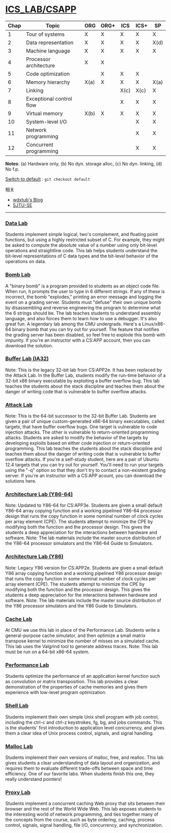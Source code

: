 # [ICS_LAB/CSAPP](http://csapp.cs.cmu.edu/3e/instructors.html)

|Chap|Topic|ORG|ORG+|ICS|ICS+|SP|
|---|---|---|---|---|---|---|
|1 |Tour of systems |X|X|X|X|X|
|2 |Data representation |X|X|X|X|X(d)|
|3 |Machine language |X|X|X|X|X|
|4 |Processor architecture |X|X| | | |
|5 |Code optimization | |X|X|X| |
|6 |Memory hierarchy |X(a)|X|X|X|X(a)|
|7 |Linking | | |X(c) |X(c) |X|
|8 |Exceptional control flow| | |X|X|X|
|9 |Virtual memory |X(b)|X|X|X|X|
|10|System-level I/O | | | |X|X|
|11|Network programming | | | |X|X|
|12|Concurrent programming | | | |X|X|

**Notes**: (a) Hardware only, (b) No dyn. storage alloc, (c) No dyn. linking, (d) No f.p.

[Switch to default](https://github.com/YeXiaoRain/ICS_LAB_CMU_2016) : `git checkout default`

相关
 * [wdxtub's Blog](http://wdxtub.com/2016/04/16/thin-csapp-0/)
 * [SJTU-SE](https://github.com/SJTU-SE/awesome-se)

---

### [Data Lab](/lab1-data)
Students implement simple logical, two's complement, and floating point functions, but using a highly restricted subset of C. For example, they might be asked to compute the absolute value of a number using only bit-level operations and straightline code. This lab helps students understand the bit-level representations of C data types and the bit-level behavior of the operations on data.

### [Bomb Lab](/lab2-bomb)
A "binary bomb" is a program provided to students as an object code file. When run, it prompts the user to type in 6 different strings. If any of these is incorrect, the bomb "explodes," printing an error message and logging the event on a grading server. Students must "defuse" their own unique bomb by disassembling and reverse engineering the program to determine what the 6 strings should be. The lab teaches students to understand assembly language, and also forces them to learn how to use a debugger. It's also great fun. A legendary lab among the CMU undergrads.
Here's a Linux/x86-64 binary bomb that you can try out for yourself. The feature that notifies the grading server has been disabled, so feel free to explode this bomb with impunity. If you're an instructor with a CS:APP account, then you can download the solution.

### [Buffer Lab (IA32)](/lab3-buffer-32-bit)
Note: This is the legacy 32-bit lab from CS:APP2e. It has been replaced by the Attack Lab. In the Buffer Lab, students modify the run-time behavior of a 32-bit x86 binary executable by exploiting a buffer overflow bug. This lab teaches the students about the stack discipline and teaches them about the danger of writing code that is vulnerable to buffer overflow attacks.

### [Attack Lab](/lab3-buffer-64-bit)
Note: This is the 64-bit successor to the 32-bit Buffer Lab. Students are given a pair of unique custom-generated x86-64 binary executables, called targets, that have buffer overflow bugs. One target is vulnerable to code injection attacks. The other is vulnerable to return-oriented programming attacks. Students are asked to modify the behavior of the targets by developing exploits based on either code injection or return-oriented programming. This lab teaches the students about the stack discipline and teaches them about the danger of writing code that is vulnerable to buffer overflow attacks.
If you're a self-study student, here are a pair of Ubuntu 12.4 targets that you can try out for yourself. You'll need to run your targets using the "-q" option so that they don't try to contact a non-existent grading server. If you're an instructor with a CS:APP acount, you can download the solutions here.

### [Architecture Lab (Y86-64)](/lab4-architecture-y86-64)
Note: Updated to Y86-64 for CS:APP3e. Students are given a small default Y86-64 array copying function and a working pipelined Y86-64 processor design that runs the copy function in some nominal number of clock cycles per array element (CPE). The students attempt to minimize the CPE by modifying both the function and the processor design. This gives the students a deep appreciation for the interactions between hardware and software.
Note: The lab materials include the master source distribution of the Y86-64 processor simulators and the Y86-64 Guide to Simulators.

### [Architecture Lab (Y86)](/lab4-architecture-y86)
Note: Legacy Y86 version for CS:APP2e. Students are given a small default Y86 array copying function and a working pipelined Y86 processor design that runs the copy function in some nominal number of clock cycles per array element (CPE). The students attempt to minimize the CPE by modifying both the function and the processor design. This gives the students a deep appreciation for the interactions between hardware and software.
Note: The lab materials include the master source distribution of the Y86 processor simulators and the Y86 Guide to Simulators.

### [Cache Lab](/lab5-cache)
At CMU we use this lab in place of the Performance Lab. Students write a general-purpose cache simulator, and then optimize a small matrix transpose kernel to minimize the number of misses on a simulated cache. This lab uses the Valgrind tool to generate address traces.
Note: This lab must be run on a 64-bit x86-64 system.

### [Performance Lab](/lab6-performance)
Students optimize the performance of an application kernel function such as convolution or matrix transposition. This lab provides a clear demonstration of the properties of cache memories and gives them experience with low-level program optimization.

### [Shell Lab](/lab7-shell)
Students implement their own simple Unix shell program with job control, including the ctrl-c and ctrl-z keystrokes, fg, bg, and jobs commands. This is the students' first introduction to application level concurrency, and gives them a clear idea of Unix process control, signals, and signal handling.

### [Malloc Lab](/lab8-malloc)
Students implement their own versions of malloc, free, and realloc. This lab gives students a clear understanding of data layout and organization, and requires them to evaluate different trade-offs between space and time efficiency. One of our favorite labs. When students finish this one, they really understand pointers!

### [Proxy Lab](/lab9-proxy)
Students implement a concurrent caching Web proxy that sits between their browser and the rest of the World Wide Web. This lab exposes students to the interesting world of network programming, and ties together many of the concepts from the course, such as byte ordering, caching, process control, signals, signal handling, file I/O, concurrency, and synchronization.
